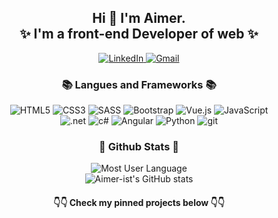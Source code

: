 <h2 align="center">
  Hi 👋 I'm Aimer.
  <br>
  ✨ I'm a front-end Developer of web ✨
</h2>

<p align="center">
  <a href="https://www.linkedin.com/in/%E4%BD%A9%E9%A6%A8-%E7%8E%8B-a88a9b20a/">
    <img alt="LinkedIn" src="https://img.shields.io/badge/linkedin%20-%230077B5.svg?&style=flat&logo=linkedin&logoColor=white"/>
  </a>
  <a href="mailto:lovv840629y@gmail.com">
    <img alt="Gmail" src="https://img.shields.io/badge/Gmail-D14836?style=flat&logo=gmail&logoColor=white"/>
  </a>
</p>

<h3 align="center">📚 Langues and Frameworks 📚</h3>

<p align="center">
  <img alt="HTML5" algin="center" src="https://img.shields.io/badge/HTML5-E34F26?style=for-the-badge&logo=html5&logoColor=white"></img>
  <img alt="CSS3" algin="center" src="https://img.shields.io/badge/CSS3-1572B6?style=for-the-badge&logo=css3&logoColor=white"></img>
  <img alt="SASS" algin="center" src="https://img.shields.io/badge/Sass-CC6699?style=for-the-badge&logo=sass&logoColor=white"></img>
  <img alt="Bootstrap" algin="center" src="https://img.shields.io/badge/Bootstrap-563D7C?style=for-the-badge&logo=bootstrap&logoColor=white"></img>
  <img alt="Vue.js" algin="center" src="https://img.shields.io/badge/Vue.js-35495E?style=for-the-badge&logo=vue.js&logoColor=4FC08D"></img>
  <img alt="JavaScript" algin="center" src="https://img.shields.io/badge/JavaScript-F7DF1E?style=for-the-badge&logo=javascript&logoColor=black"></img>
  <br>
  <img alt=".net" algin="center" src="https://img.shields.io/badge/.NET-5C2D91?style=for-the-badge&logo=.net&logoColor=white"></img>
  <img alt="c#" algin="center" src="https://img.shields.io/badge/C%23-239120?style=for-the-badge&logo=c-sharp&logoColor=white"></img>
  <img alt="Angular" algin="center" src="https://img.shields.io/badge/Angular-DD0031?style=for-the-badge&logo=angular&logoColor=white"></img>
  <img alt="Python" algin="center" src="https://img.shields.io/badge/Python-14354C?style=for-the-badge&logo=python&logoColor=white"></img>
  <img alt="git" algin="center" src="https://img.shields.io/badge/Git-F05032?style=for-the-badge&logo=git&logoColor=white"></img>
</p>

<h3 align="center">💎 Github Stats 💎</h3>

<p align="center">
  <img alt="Most User Language" algin="center" src="https://github-readme-stats.vercel.app/api/top-langs/?username=Aimer-ist&layout=compact&bg_color=30,80d0c7,13547a&icon_color=A6DED8&hide_border=true&hide=jupyter+notebook&text_color=C3E9E5&title_color=C3E9E5"></img>
  <br>
  <img alt="Aimer-ist's GitHub stats" algin="center" src="https://github-readme-stats.vercel.app/api?username=Aimer-ist&count_private=true&show_icons=true&hide=contribs,prs&hide_border=true&bg_color=30,80d0c7,13547a&icon_color=A6DED8&title_color=C3E9E5&text_color=C3E9E5"></img>
</p>

<h4 align="center">👇👇 Check my pinned projects below 👇👇</h4>
